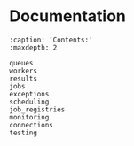 # Documentation

```{toctree}
:caption: 'Contents:'
:maxdepth: 2

queues
workers
results
jobs
exceptions
scheduling
job_registries
monitoring
connections
testing
```
